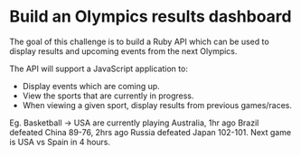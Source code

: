 # Build an Olympics results dashboard

The goal of this challenge is to build a Ruby API which can be used to display results and upcoming events from the next Olympics.

The API will support a JavaScript application to:

- Display events which are coming up.
- View the sports that are currently in progress.
- When viewing a given sport, display results from previous games/races.

Eg. Basketball -> USA are currently playing Australia, 1hr ago Brazil defeated China 89-76, 2hrs ago Russia defeated Japan 102-101. Next game is USA vs Spain in 4 hours.
